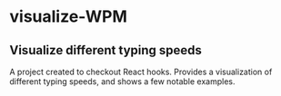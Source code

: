 # visualize-WPM

## Visualize different typing speeds

A project created to checkout React hooks.
Provides a visualization of different typing speeds, and shows a few notable examples.

